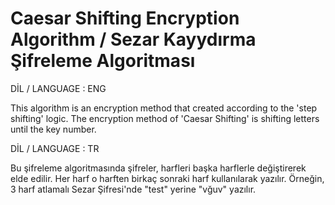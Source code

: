 # Caesar Shifting Encryption Algorithm / Sezar Kayydırma Şifreleme Algoritması

DİL / LANGUAGE : ENG

This algorithm is an encryption method that created according to the 'step shifting' logic.
The encryption method of 'Caesar Shifting' is shifting letters until the key number.

DİL / LANGUAGE : TR

Bu şifreleme algoritmasında şifreler, harfleri başka harflerle değiştirerek elde edilir. Her harf o harften birkaç sonraki harf kullanılarak yazılır. Örneğin, 3 harf atlamalı Sezar Şifresi'nde "test" yerine "vğuv" yazılır.
